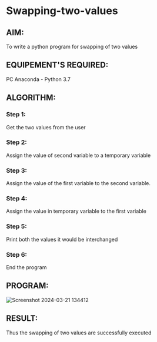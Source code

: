 # Swapping-two-values
## AIM:
To write a python program for swapping of two values
## EQUIPEMENT'S REQUIRED: 
PC
Anaconda - Python 3.7
## ALGORITHM: 
### Step 1:
Get the two values from the user
### Step 2: 
Assign the value of second variable to a temporary variable 
### Step 3: 
Assign the value of the first variable to the second variable.
### Step 4:  
Assign the value in temporary variable to the first variable
### Step 5: 
Print both the values it would be interchanged
### Step 6: 
End the program
## PROGRAM:

![Screenshot 2024-03-21 134412](https://github.com/SadhanaShreee/Swapping-two-values/assets/144517664/6fb67c23-a43a-4d98-98c3-9dd67d67894f)

## RESULT:
Thus the swapping of two values are successfully executed



